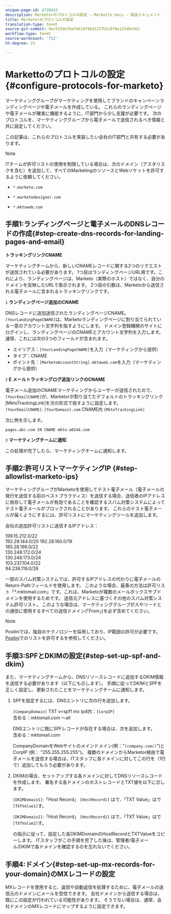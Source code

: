 ```yaml
---
unique-page-id: 4720433
description: Marketorのプロトコルの設定 — Marketto Docs — 製品ドキュメント
title: Marketorのプロトコルの設定
translation-type: tm+mt
source-git-commit: 0ec525defbefe610f0bd1227b1c8f8e125d8e362
workflow-type: tm+mt
source-wordcount: '712'
ht-degree: 1%

---
```



# Markettoのプロトコルの設定{#configure-protocols-for-marketo}

マーケティンググループがマーケティングを使用してブランドのキャンペーンランディングページや電子メールを作成している。 これらのランディングページや電子メールが確実に機能するように、IT部門から少し支援が必要です。 次のプロトコルを、マーケティンググループから電子メールで送信されるべき情報と共に設定してください。

この記事は、これらのプロトコルを実装したい会社のIT部門と共有する必要があります。

>[!NOTE]
>
>ITチームが許可リストの使用を制限している場合は、次のドメイン（アスタリスクを含む）を追加して、すべてのMarketingのリソースとWebソケットを許可するように依頼してください。

* `*.marketo.com`

* `*.marketodesigner.com`

* `*.mktoweb.com`

## 手順1:ランディングページと電子メールのDNSレコードの作成{#step-create-dns-records-for-landing-pages-and-email}

**トラッキングリンクCNAME**

マーケティングチームから、新しいCNAMEレコードに関する2つのリクエストが送信されている必要があります。 1つ目はランディングページURL用です。これにより、ランディングページは、Marketo（実際のホスト）ではなく、自分のドメインを反映したURLで表示されます。 2つ目の引数は、Marketoから送信される電子メールに含まれるトラッキングリンクです。

`1` **ランディングページ追加のCNAME**

DNSレコードに追加送信されたランディングページCNAME。`[YourLandingPageCNAME]`は、Marketoランディングページに割り当てられている一意のアカウント文字列を指すようにします。 ドメイン登録機関のサイトにログインし、ランディングページのCNAMEとアカウント文字列を入力します。 通常、これには次の3つのフィールドが含まれます。

* エイリアス：`[YourLandingPageCNAME]`を入力（マーケティングから提供）
* タイプ：CNAME
* ポイント先：`[MarketoAccountString].mktoweb.com`を入力（マーケティングから提供）

`2` **E メールトラッキングログ追加リンクのCNAME**

電子メール追加のCNAMEマーケティングからユーザーが送信されたので、`[YourEmailCNAME]`が、Marketorが割り当てたデフォルトのトラッキングリンク[MktoTrackingLink]を次の形式で指すように設定します。\
`[YourEmailCNAME].[YourDomain].com` CNAME内  `[MktoTrackingLink]`

次に例を示します。

`pages.abc.com IN CNAME mkto-a0244.com`

`3` **マーケティングチームに通知**

この処理が完了したら、マーケティングチームに通知します。

## 手順2:許可リストマーケティングIP {#step-allowlist-marketo-ips}

マーケティンググループがMarketoを使用してテスト電子メール（電子メールの発行を送信する前のベストプラクティス）を送信する場合、送信者のIPアドレスに依存して電子メールが有効であることを確認するスパム対策システムによってテスト電子メールがブロックされることがあります。 これらのテスト電子メールが届くようにするには、許可リストにマーケティングツールを追加します。

会社の追加許可リストに送信するIPアドレス：

199.15.212.0/22\
192.28.144.0/20
192.28.160.0/19\
185.28.196.0/22\
130.248.172.0/24\
130.248.173.0/24\
103.237.104.0/22\
94.236.119.0/26

一部のスパム対策システムでは、許可するIPアドレスの代わりに電子メールのReturn-Pathフィールドを使用します。 このような場合、最善の方法は許可リスト「*.mktomail.com」です。これは、Marketoが複数のメールボックスサブドメインを使用するためです。 送信元アドレスに基づくその他のスパム対策システム許可リスト。 このような場合は、マーケティンググループが人やリードとの通信に使用するすべての送信ドメイン(「From」)を必ず含めてください。

>[!NOTE]
>
>Postiniでは、独自のテクノロジーを採用しており、IP範囲の許可が必要です。 [Postini](https://nation.marketo.com/docs/DOC-1066)でのリストを許可するを参照してください。

## 手順3:SPFとDKIMの設定{#step-set-up-spf-and-dkim}

また、マーケティングチームから、DNSリソースレコードに追加するDKIM情報を送信する必要があります（以下にも示します）。 手順に従ってDKIMとSPFを正しく設定し、更新されたことをマーケティングチームに通知します。

1. SPFを設定するには、DNSエントリに次の行を追加します。

   `[CompanyDomain]` TXT v=spf1 mx ip4内：`[CorpIP]`\
   含める：mktomail.com ～all

   DNSエントリに既にSPFレコードが存在する場合は、次を追加します。\
   含める：mktomail.com

   CompanyDomainをWebサイトのメインドメイン(例：&quot;`(company.com/)`&quot;)とCorpIP (例： &quot;255.255.255.255&quot;)。 複数のドメインからMarketor経由で電子メールを送信する場合は、ITスタッフに各ドメインに対してこの行を（1行で）追加してもらう必要があります。

1. DKIMの場合、セットアップする各ドメインに対してDNSリソースレコードを作成します。 署名する各ドメインのホストレコードとTXT値を以下に示します。

   `[DKIMDomain1]`:「Host Record」 `[HostRecord1]` はで、「TXT Value」はで `[TXTValue1]`す。

   `[DKIMDomain2]`:「Host Record」 `[HostRecord2]` はで、「TXT Value」はで `[TXTValue2]`す。

   [](/help/marketo/product-docs/email-marketing/deliverability/set-up-a-custom-dkim-signature.md)の指示に従って、設定した各DKIMDomainのHostRecordとTXTValueをコピーします。 ITスタッフがこの手順を完了した後は、管理者/電子メール/DKIMで各ドメインを確認するのを忘れないでください。

## 手順4:ドメイン{#step-set-up-mx-records-for-your-domain}のMXレコードの設定

MXレコードを使用すると、返信や自動返信を処理するために、電子メールの送信元のドメインにメールを受信できます。 会社ドメインから送信する場合は、既にこの設定が行われている可能性があります。 そうでない場合は、通常、会社ドメインのMXレコードにマップするように設定できます。
